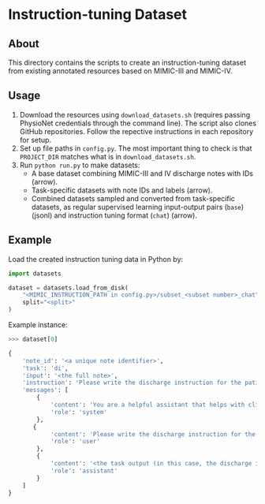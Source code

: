 # Instruction-tuning Dataset
## About
This directory contains the scripts to create an instruction-tuning dataset from existing annotated resources based on MIMIC-III and MIMIC-IV. 

## Usage 
1. Download the resources using `download_datasets.sh` (requires passing PhysioNet credentials through the command line). The script also clones GitHub repositories. Follow the repective instructions in each repository for setup. 
2. Set up file paths in `config.py`. The most important thing to check is that `PROJECT_DIR` matches what is in `download_datasets.sh`.
3. Run `python run.py` to make datasets:
    - A base dataset combining MIMIC-III and IV discharge notes with IDs (arrow).
    - Task-specific datasets with note IDs and labels (arrow).
    - Combined datasets sampled and converted from task-specific datasets, as regular supervised learning input-output pairs (`base`) (jsonl) and instruction tuning format (`chat`) (arrow).

## Example
Load the created instruction tuning data in Python by:
```python
import datasets

dataset = datasets.load_from_disk(
    "<MIMIC_INSTRUCTION_PATH in config.py>/subset_<subset number>_chat",
    split="<split>"
)
```
Example instance:
```python
>>> dataset[0]

{
    'note_id': '<a unique note identifier>',
    'task': 'di',
    'input': '<the full note>',
    'instruction': 'Please write the discharge instruction for the patient based on the clinical document below.\n\n\nHere is the document:\n\n\n',
    'messages': [
        {
            'content': 'You are a helpful assistant that helps with clinical tasks.',
            'role': 'system'
        },
       {
            'content': 'Please write the discharge instruction for the patient based on the clinical document below.\n\n\nHere is the document:\n\n\nName:  ___           ___ No:   ___\n \nAdmission Date:  ___              Discharge Date:   ___\n \nDate of Birth:  ___             Sex:   <the rest of the note goes here>',
            'role': 'user'
        },
        {
            'content': '<the task output (in this case, the discharge instruction) goes here>',
            'role': 'assistant'
        }
    ]
}
```